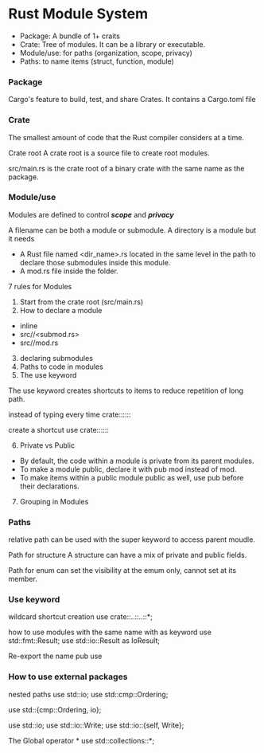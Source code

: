 # Rust Module System

- Package: A bundle of 1+ craits
- Crate: Tree of modules. It can be a library or executable.
- Module/use: for paths (organization, scope, privacy)
- Paths: to name items (struct, function, module)

### Package

Cargo's feature to build, test, and share Crates.
It contains a Cargo.toml file

### Crate

The smallest amount of code that the Rust compiler considers at a time.

Crate root
A crate root is a source file to create root modules.

src/main.rs is the crate root of a binary crate with the same name as the package.

### Module/use

Modules are defined to control **_scope_** and **_privacy_**

A filename can be both a module or submodule.
A directory is a module but it needs

- A Rust file named <dir_name>.rs located in the same level in the path to declare those submodules inside this module.
- A mod.rs file inside the folder.

7 rules for Modules

1. Start from the crate root (src/main.rs)
2. How to declare a module

- inline
- src/<mod>/<submod.rs>
- src/<mod>/mod.rs

3. declaring submodules
4. Paths to code in modules
5. The use keyword

The use keyword creates shortcuts to items to reduce repetition of long path.

instead of typing every time
crate::<mod>::<submod>::<items>

create a shortcut
use crate::<mod>::<submod>::<items>

6. Private vs Public

- By default, the code within a module is private from its parent modules.
- To make a module public, declare it with pub mod instead of mod.
- To make items within a public module public as well, use pub before their declarations.

7. Grouping in Modules

### Paths

relative path can be used with the super keyword to access parent moudle.

Path for structure
A structure can have a mix of private and public fields.

Path for enum
can set the visibility at the emum only, cannot set at its member.

### Use keyword

wildcard shortcut creation
use crate::..::..::\*;

how to use modules with the same name with as keyword
use std::fmt::Result;
use std::io::Result as IoResult;

Re-export the name
pub use <module>

### How to use external packages

nested paths
use std::io;
use std::cmp::Ordering;

use std::{cmp::Ordering, io};

use std::io;
use std::io::Write;
use std::io::{self, Write};

The Global operator \*
use std::collections::\*;
